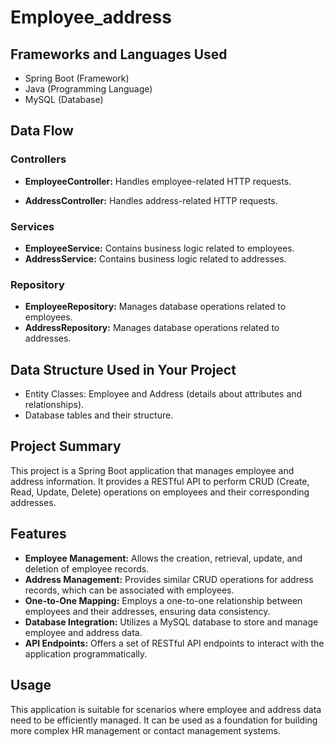 # Employee_address


## Frameworks and Languages Used

- Spring Boot (Framework)
- Java (Programming Language)
- MySQL (Database)

## Data Flow

### Controllers

- **EmployeeController:** Handles employee-related HTTP requests.

- **AddressController:** Handles address-related HTTP requests.

### Services

- **EmployeeService:** Contains business logic related to employees.
- **AddressService:** Contains business logic related to addresses.

### Repository

- **EmployeeRepository:** Manages database operations related to employees.
- **AddressRepository:** Manages database operations related to addresses.



## Data Structure Used in Your Project

- Entity Classes: Employee and Address (details about attributes and relationships).
- Database tables and their structure.

## Project Summary
This project is a Spring Boot application that manages employee and address information. It provides a RESTful API to perform CRUD (Create, Read, Update, Delete) operations on employees and their corresponding addresses.

## Features

- **Employee Management:** Allows the creation, retrieval, update, and deletion of employee records.
- **Address Management:** Provides similar CRUD operations for address records, which can be associated with employees.
- **One-to-One Mapping:** Employs a one-to-one relationship between employees and their addresses, ensuring data consistency.
- **Database Integration:** Utilizes a MySQL database to store and manage employee and address data.
- **API Endpoints:** Offers a set of RESTful API endpoints to interact with the application programmatically.

## Usage

This application is suitable for scenarios where employee and address data need to be efficiently managed. It can be used as a foundation for building more complex HR management or contact management systems.

